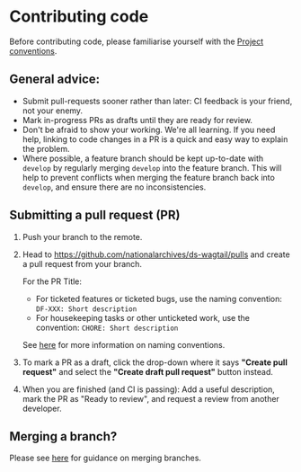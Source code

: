 # Contributing code

Before contributing code, please familiarise yourself with the [Project conventions](project-conventions.md).

## General advice:

- Submit pull-requests sooner rather than later: CI feedback is your friend, not your enemy.
- Mark in-progress PRs as drafts until they are ready for review.
- Don't be afraid to show your working. We're all learning. If you need help, linking to code changes in a PR is a quick and easy way to explain the problem.
- Where possible, a feature branch should be kept up-to-date with `develop` by regularly merging `develop` into the feature branch. This will help to prevent conflicts when merging the feature branch back into `develop`, and ensure there are no inconsistencies. 

## Submitting a pull request (PR)

1. Push your branch to the remote.
2. Head to https://github.com/nationalarchives/ds-wagtail/pulls and create a pull request from your branch.

    For the PR Title:

    * For ticketed features or ticketed bugs, use the naming convention: `DF-XXX: Short description`
    * For housekeeping tasks or other unticketed work, use the convention: `CHORE: Short description`

    See [here](project-conventions.md#naming-pull-requests) for more information on naming conventions.

3. To mark a PR as a draft, click the drop-down where it says **"Create pull request"** and select the **"Create draft pull request"** button instead.
4. When you are finished (and CI is passing): Add a useful description, mark the PR as "Ready to review", and request a review from another developer.

## Merging a branch?

Please see [here](project-conventions.md#merging-branches) for guidance on merging branches.